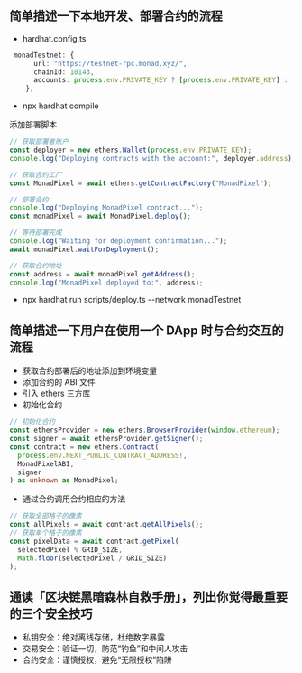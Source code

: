 ## 简单描述一下本地开发、部署合约的流程

- hardhat.config.ts

```ts
 monadTestnet: {
      url: "https://testnet-rpc.monad.xyz/",
      chainId: 10143,
      accounts: process.env.PRIVATE_KEY ? [process.env.PRIVATE_KEY] : [],
    },
```

- npx hardhat compile

添加部署脚本

```ts
// 获取部署者账户
const deployer = new ethers.Wallet(process.env.PRIVATE_KEY);
console.log("Deploying contracts with the account:", deployer.address);

// 获取合约工厂
const MonadPixel = await ethers.getContractFactory("MonadPixel");

// 部署合约
console.log("Deploying MonadPixel contract...");
const monadPixel = await MonadPixel.deploy();

// 等待部署完成
console.log("Waiting for deployment confirmation...");
await monadPixel.waitForDeployment();

// 获取合约地址
const address = await monadPixel.getAddress();
console.log("MonadPixel deployed to:", address);
```

- npx hardhat run scripts/deploy.ts --network monadTestnet

## 简单描述一下用户在使用一个 DApp 时与合约交互的流程

- 获取合约部署后的地址添加到环境变量
- 添加合约的 ABI 文件
- 引入 ethers 三方库
- 初始化合约

```ts
// 初始化合约
const ethersProvider = new ethers.BrowserProvider(window.ethereum);
const signer = await ethersProvider.getSigner();
const contract = new ethers.Contract(
  process.env.NEXT_PUBLIC_CONTRACT_ADDRESS!,
  MonadPixelABI,
  signer
) as unknown as MonadPixel;
```

- 通过合约调用合约相应的方法

```ts
// 获取全部格子的像素
const allPixels = await contract.getAllPixels();
// 获取单个格子的像素
const pixelData = await contract.getPixel(
  selectedPixel % GRID_SIZE,
  Math.floor(selectedPixel / GRID_SIZE)
);
```

## 通读「区块链黑暗森林自救手册」，列出你觉得最重要的三个安全技巧

- 私钥安全：绝对离线存储，杜绝数字暴露
- 交易安全：验证一切，防范“钓鱼”和中间人攻击
- 合约安全：谨慎授权，避免“无限授权”陷阱
